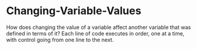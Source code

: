 # Changing-Variable-Values
How does changing the value of a variable affect another variable that was defined in terms of it?   Each line of code executes in order, one at a time, with control going from one line to the next.
